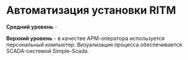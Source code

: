 # Автоматизация установки RITM
**Средний уровень** - 

**Верхний уровень** - в качестве АРМ-оператора используется персональный компьютер. Визуализация процесса обеспечивается SCADA-системой Simple-Scada.

